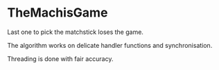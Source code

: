 # TheMachisGame
Last one to pick the matchstick loses the game.

The algorithm works on delicate handler functions and synchronisation.

Threading is done with fair accuracy.
